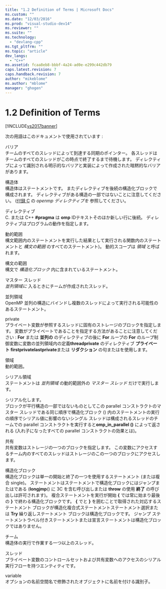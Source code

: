 ```yaml
---
title: "1.2 Definition of Terms | Microsoft Docs"
ms.custom: ""
ms.date: "12/03/2016"
ms.prod: "visual-studio-dev14"
ms.reviewer: ""
ms.suite: ""
ms.technology: 
  - "devlang-cpp"
ms.tgt_pltfrm: ""
ms.topic: "article"
dev_langs: 
  - "C++"
ms.assetid: fcaa8eb8-bbbf-4a24-ad0e-e299c442db79
caps.latest.revision: 7
caps.handback.revision: 7
author: "mikeblome"
ms.author: "mblome"
manager: "ghogen"
---
```

# 1.2 Definition of Terms
[!INCLUDE[vs2017banner](../../assembler/inline/includes/vs2017banner.md)]

次の用語はこのドキュメントで使用されています :  
  
 バリア  
 チームのすべてのスレッドによって到達する同期のポインター。  各スレッドはチームのすべてのスレッドがこの時点で終了するまで待機します。  ディレクティブによって識別される明示的なバリアと実装によって作成された暗黙的なバリアがあります。  
  
 構造体  
 構造体はステートメントです。  またディレクティブを後続の構造化ブロックで構成されます。  ディレクティブがある構造の一部ではないことに注意してください。  \([付録 C](../Topic/C.%20OpenMP%20C%20and%20C++%20Grammar.md) の *openmp ディレクティブを*  参照してください。  
  
 ディレクティブ  
 C. または C\+\+ **\#pragma** は **omp** IDテキストそのほか新しい行に後続。  ディレクティブはプログラムの動作を指定します。  
  
 動的範囲  
 構文範囲内のステートメントを実行した結果として実行される関数内のステートメントと  *構文の範囲*  のすべてのステートメント\)。  動的スコープは *領域*  と呼ばれます。  
  
 構文の範囲  
 構文で  *構造化ブロック*  内に含まれているステートメント。  
  
 マスター スレッド  
 *並列領域に*  入るときにチームが作成されたスレッド。  
  
 並列領域  
 OpenMP 並列の構造にバインドし複数のスレッドによって実行される可能性のあるステートメント。  
  
 private  
 プライベート変数が参照するスレッドに固有のストレージのブロックを指定します。  変数がプライベートであることを指定する方法があることに注意してください : **For**  または  **並列の**  のディレクティブの後に **For**  ループの **For** のループ制御変数に変数の並列領域内の定義**threadprivate** のディレクティブ **プライベート firstprivatelastprivate**または  **リダクション**  の句またはを使用します。  
  
 領域  
 動的範囲。  
  
 シリアル領域  
 ステートメントは *並列領域*  の動的範囲外の  *マスター スレッド*  だけで実行します。  
  
 シリアル化します。  
 ブロックが平行構造の一部ではないものとしてこの parallel コンストラクトのマスター スレッドである同じ順序で構造化ブロック \(\) 内のステートメントの実行の順序でシリアル値に影響のないシングル スレッドは構成されるスレッドのチームでの parallel コンストラクトを実行すると**omp\_in\_parallel \(\)** によって返される \(入れ子になったすべての parallel コンストラクトの効果とは\)。  
  
 共有  
 共有変数はストレージの一つのブロックを指定します。  この変数にアクセスするチーム内のすべてのスレッドはストレージのこの一つのブロックにアクセスします。  
  
 構造化ブロック  
 構造化ブロックは単一の開始と終了の一つを使用するステートメント \(または複合 single\)。  ステートメントはステートメントで構造化ブロックにはジャンプまたはである \(**longjmp**\(\) に 3C を含む呼び出しまたは **throw** の使用 **終了**  の呼び出しは許可されます\)。  複合ステートメントを実行が開始 **{** では常に始まり最後の **}** で終わる構造化ブロックです。  **{** でと **}** を囲むことで取得された対応するステートメント ブロックが構造化複合式ステートメントステートメント選択または **Try** 繰り返しステートメント ブロックは構造化ブロックです。  ジャンプ ステートメントラベル付きステートメントまたは宣言ステートメントは構造化ブロックではありません。  
  
 チーム  
 構造体の実行で作業する一つ以上のスレッド。  
  
 スレッド  
 プライベート変数のコントロールセットおよび共有変数へのアクセスのシリアル実行フローを持つエンティティです。  
  
 variable  
 オプションの名前空間名で修飾されたオブジェクトに名前を付ける識別子。
